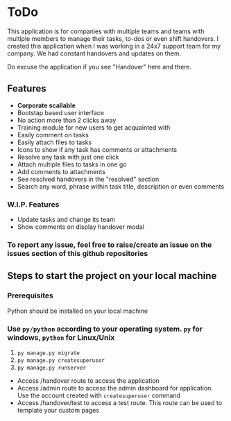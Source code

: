 # ToDo

This application is for companies with multiple teams and teams with multiple members to manage their tasks, to-dos or even shift handovers. I created this application when I was working in a 24x7 support team for my company. We had constant handovers and updates on them.

Do excuse the application if you see "Handover" here and there.

## Features

+ **Corporate scallable**
+ Bootstap based user interface
+ No action more than 2 clicks away
+ Training module for new users to get acquainted with
+ Easily comment on tasks
+ Easily attach files to tasks
+ Icons to show if any task has comments or attachments
+ Resolve any task with just one click
+ Attach multiple files to tasks in one go
+ Add comments to attachments
+ See resolved handovers in the "resolved" section
+ Search any word, phrase within task title, description or even comments

### W.I.P. Features

+ Update tasks and change its team
+ Show comments on display handover modal

### To report any issue, feel free to raise/create an issue on the issues section of this github repositories

## Steps to start the project on your local machine

### Prerequisites

Python should be installed on your local machine

### Use `py/python` according to your operating system. `py` for windows, `python` for Linux/Unix

1. `py manage.py migrate`
1. `py manage.py createsuperuser`
1. `py manage.py runserver`

+ Access /handover route to access the application
+ Access /admin route to access the admin dashboard for application. Use the account created with `createsuperuser` command
+ Access /handover/test to access a test route. This route can be used to template your custom pages
